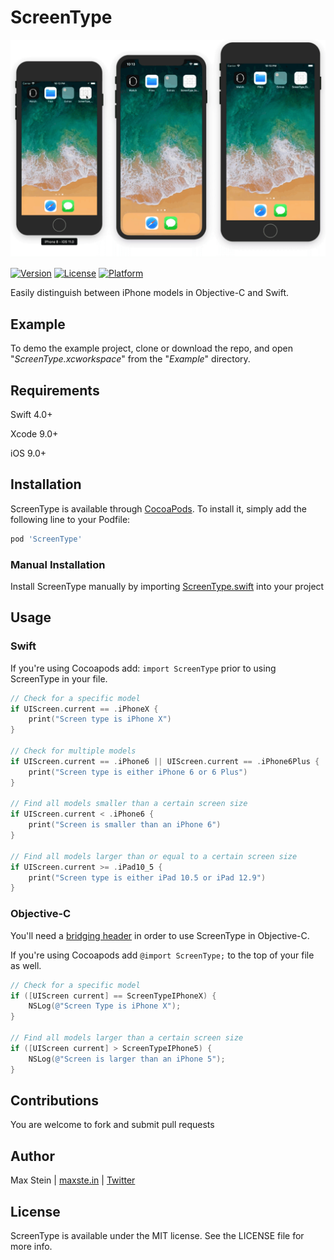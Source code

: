 # ScreenType

![ScreenType](/ScreenType.gif "ScreenType")

[![Version](https://img.shields.io/cocoapods/v/ScreenType.svg?style=flat)](http://cocoapods.org/pods/ScreenType)
[![License](https://img.shields.io/cocoapods/l/ScreenType.svg?style=flat)](http://cocoapods.org/pods/ScreenType)
[![Platform](https://img.shields.io/cocoapods/p/ScreenType.svg?style=flat)](http://cocoapods.org/pods/ScreenType)

Easily distinguish between iPhone models in Objective-C and Swift.

## Example

To demo the example project, clone or download the repo, and open "*ScreenType.xcworkspace*" from the "*Example*" directory.

## Requirements

Swift 4.0+

Xcode 9.0+

iOS 9.0+

## Installation

ScreenType is available through [CocoaPods](https://cocoapods.org/pods/ScreenType). To install
it, simply add the following line to your Podfile:

```ruby
pod 'ScreenType'
```

### Manual Installation

Install ScreenType manually by importing [ScreenType.swift](https://github.com/allgamesallfree/ScreenType/blob/master/ScreenType/Classes/ScreenType.swift) into your project

## Usage

### Swift

If you're using Cocoapods add: `import ScreenType` prior to using ScreenType in your file.

```Swift
// Check for a specific model
if UIScreen.current == .iPhoneX {
    print("Screen type is iPhone X")
}

// Check for multiple models
if UIScreen.current == .iPhone6 || UIScreen.current == .iPhone6Plus {
    print("Screen type is either iPhone 6 or 6 Plus")
}

// Find all models smaller than a certain screen size
if UIScreen.current < .iPhone6 {
    print("Screen is smaller than an iPhone 6")
}

// Find all models larger than or equal to a certain screen size
if UIScreen.current >= .iPad10_5 {
    print("Screen type is either iPad 10.5 or iPad 12.9")
}

```

### Objective-C

You'll need a [bridging header](https://www.hackingwithswift.com/example-code/language/how-to-create-an-objective-c-bridging-header-to-use-code-in-swift) in order to use ScreenType in Objective-C. 

If you're using Cocoapods add `@import ScreenType;` to the top of your file as well.

```Objective-C
// Check for a specific model
if ([UIScreen current] == ScreenTypeIPhoneX) {
    NSLog(@"Screen Type is iPhone X");
}

// Find all models larger than a certain screen size
if ([UIScreen current] > ScreenTypeIPhone5) {
    NSLog(@"Screen is larger than an iPhone 5");
}
```

## Contributions

You are welcome to fork and submit pull requests

## Author

Max Stein | [maxste.in](http://maxste.in) | [Twitter](https://twitter.com/maxsteinapps)

## License

ScreenType is available under the MIT license. See the LICENSE file for more info.
